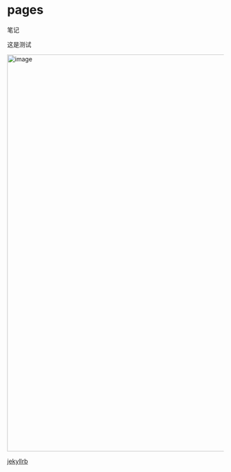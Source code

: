 # pages

笔记

这是测试

<img width="923" alt="image" src="https://github.com/user-attachments/assets/b177103c-d54e-4984-85e0-c6398ee8d7a1" />


[jekyllrb](https://jekyllrb.com/)

